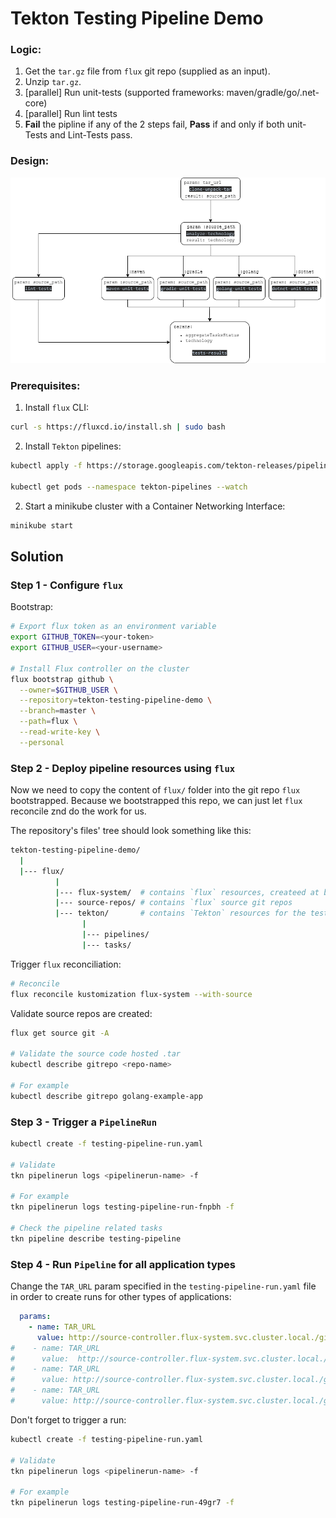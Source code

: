 # Tekton Testing Pipeline Demo

### Logic:
1. Get the `tar.gz` file from `flux` git repo (supplied as an input).
2. Unzip `tar.gz`.
3. [parallel] Run unit-tests (supported frameworks: maven/gradle/go/.net-core)
4. [parallel] Run lint tests
5. **Fail** the pipline if any of the 2 steps fail, **Pass** if and only if both unit-Tests and Lint-Tests pass.

### Design:
![](design.png)

### Prerequisites:
1. Install `flux` CLI:
```bash
curl -s https://fluxcd.io/install.sh | sudo bash 
```
2. Install `Tekton` pipelines:
```bash
kubectl apply -f https://storage.googleapis.com/tekton-releases/pipeline/latest/release.yaml

kubectl get pods --namespace tekton-pipelines --watch
```
2. Start a minikube cluster with a Container Networking Interface:
```bash
minikube start 
```

## Solution
### Step 1 - Configure `flux`

Bootstrap:
```bash
# Export flux token as an environment variable
export GITHUB_TOKEN=<your-token>
export GITHUB_USER=<your-username>

# Install Flux controller on the cluster
flux bootstrap github \
  --owner=$GITHUB_USER \
  --repository=tekton-testing-pipeline-demo \
  --branch=master \
  --path=flux \
  --read-write-key \
  --personal
```

### Step 2 - Deploy pipeline resources using `flux`
Now we need to copy the content of `flux/` folder into the git repo `flux` bootstrapped.
Because we bootstrapped this repo, we can just let `flux` reconcile znd do the work for us.

The repository's files' tree should look something like this:
```bash
tekton-testing-pipeline-demo/
  |
  |--- flux/
          |
          |--- flux-system/  # contains `flux` resources, createed at bootstrap.
          |--- source-repos/ # contains `flux` source git repos
          |--- tekton/       # contains `Tekton` resources for the testing pipeline
                |
                |--- pipelines/
                |--- tasks/
```
Trigger `flux` reconciliation:
```bash
# Reconcile
flux reconcile kustomization flux-system --with-source
```

Validate source repos are created:
```bash
flux get source git -A

# Validate the source code hosted .tar 
kubectl describe gitrepo <repo-name>

# For example
kubectl describe gitrepo golang-example-app
```

### Step 3 - Trigger a `PipelineRun`
```bash
kubectl create -f testing-pipeline-run.yaml

# Validate
tkn pipelinerun logs <pipelinerun-name> -f

# For example
tkn pipelinerun logs testing-pipeline-run-fnpbh -f

# Check the pipeline related tasks
tkn pipeline describe testing-pipeline
```

### Step 4 - Run `Pipeline` for all application types
Change the `TAR_URL` param specified in the `testing-pipeline-run.yaml` file in order to create runs for other types of applications:
```yaml
  params:
    - name: TAR_URL
      value: http://source-controller.flux-system.svc.cluster.local./gitrepository/default/maven-example-app/latest.tar.gz
#    - name: TAR_URL
#      value:  http://source-controller.flux-system.svc.cluster.local./gitrepository/default/gradle-example-app/latest.tar.gz
#    - name: TAR_URL
#      value: http://source-controller.flux-system.svc.cluster.local./gitrepository/default/golang-example-app/latest.tar.gz
#    - name: TAR_URL
#      value: http://source-controller.flux-system.svc.cluster.local./gitrepository/default/dotnet-example-app/latest.tar.gz
```
Don't forget to trigger a run:
```bash
kubectl create -f testing-pipeline-run.yaml

# Validate
tkn pipelinerun logs <pipelinerun-name> -f

# For example
tkn pipelinerun logs testing-pipeline-run-49gr7 -f
```